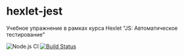 # hexlet-jest
Учебное упражнение в рамках курса Hexlet "JS: Автоматическое тестирование"

![Node.js CI](https://github.com/michaellux/hexlet-jest/workflows/Node.js%20CI/badge.svg)
[![Build Status](https://travis-ci.com/michaellux/hexlet-jest.svg?branch=master)](https://travis-ci.com/michaellux/hexlet-jest)
